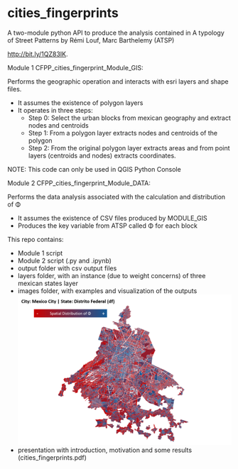 # cities_fingerprints

A two-module python API to produce the analysis contained in A typology of Street Patterns by Rémi Louf, Marc Barthelemy (ATSP)

http://bit.ly/1QZ83IK.

Module 1 CFPP_cities_fingerprint_Module_GIS:

Performs the geographic operation and interacts with esri layers and shape files.

- It assumes the existence of polygon layers  
- It operates in three steps:
	- Step 0: Select the urban blocks from mexican geography and extract nodes and centroids
	- Step 1: From a polygon layer extracts nodes and centroids of the polygon
	- Step 2: From the original polygon layer extracts areas and from point layers
			        (centroids and nodes) extracts coordinates.

NOTE: This code can only be used in QGIS Python Console

Module 2 CFPP_cities_fingerprint_Module_DATA:

Performs the data analysis associated with the calculation and distribution of Φ

- It assumes the existence of CSV files produced by MODULE_GIS
- Produces the key variable from ATSP called Φ for each block

This repo contains:
- Module 1 script
- Module 2 script (.py and .ipynb)
- output folder with csv output files
- layers folder, with an instance (due to weight concerns) of three mexican states layer
- images folder, with examples and visualization of the outputs
![Alt text](https://github.com/andrespdlr/cities_fingerprints/blob/master/images/df_map.png "Instance of Map Mexico City")
- presentation with introduction, motivation and some results (cities_fingerprints.pdf)
